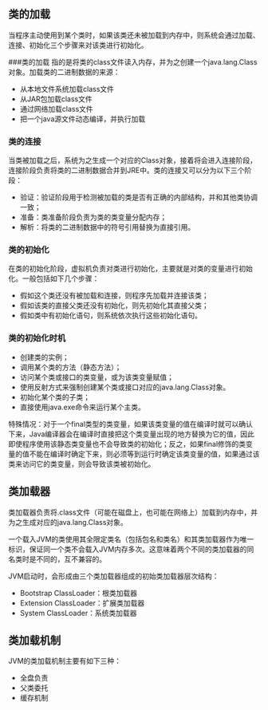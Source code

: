 ## 类的加载

当程序主动使用到某个类时，如果该类还未被加载到内存中，则系统会通过加载、连接、初始化三个步骤来对该类进行初始化。

###类的加载
指的是将类的class文件读入内存，并为之创建一个java.lang.Class对象。加载类的二进制数据的来源：
- 从本地文件系统加载class文件
- 从JAR包加载class文件
- 通过网络加载class文件
- 把一个java源文件动态编译，并执行加载

### 类的连接

当类被加载之后，系统为之生成一个对应的Class对象，接着将会进入连接阶段，连接阶段负责将类的二进制数据合并到JRE中。类的连接又可以分为以下三个阶段：
- 验证：验证阶段用于检测被加载的类是否有正确的内部结构，并和其他类协调一致；
- 准备：类准备阶段负责为类的类变量分配内存；
- 解析：将类的二进制数据中的符号引用替换为直接引用。

### 类的初始化

在类的初始化阶段，虚拟机负责对类进行初始化，主要就是对类的变量进行初始化。一般包括如下几个步骤：
- 假如这个类还没有被加载和连接，则程序先加载并连接该类；
- 假如该类的直接父类还没有初始化，则先初始化其直接父类；
- 假如类中有初始化语句，则系统依次执行这些初始化语句。

### 类的初始化时机

- 创建类的实例；
- 调用某个类的方法（静态方法）；
- 访问某个类或接口的类变量，或为该类变量赋值；
- 使用反射方式来强制创建某个类或接口对应的java.lang.Class对象。
- 初始化某个类的子类；
- 直接使用java.exe命令来运行某个主类。

特殊情况：对于一个final类型的类变量，如果该类变量的值在编译时就可以确认下来，Java编译器会在编译时直接把这个类变量出现的地方替换为它的值，因此即使程序使用该静态类变量也不会导致类的初始化；反之，如果final修饰的类变量的值不能在编译时确定下来，则必须等到运行时确定该类变量的值，如果通过该类来访问它的类变量，则会导致该类被初始化。

## 类加载器

类加载器负责将.class文件（可能在磁盘上，也可能在网络上）加载到内存中，并为之生成对应的java.lang.Class对象。

一个载入JVM的类使用其全限定类名（包括包名和类名）和其类加载器作为唯一标识，保证同一个类不会载入JVM内存多次。这意味着两个不同的类加载器的同名类时是不同的，互不兼容的。

JVM启动时，会形成由三个类加载器组成的初始类加载器层次结构：
- Bootstrap ClassLoader：根类加载器
- Extension ClassLoader：扩展类加载器
- System ClassLoader：系统类加载器

## 类加载机制
JVM的类加载机制主要有如下三种：
- 全盘负责
- 父类委托
- 缓存机制                                                                                                                                                                                                                                                                                                                                                                                                                                                                                                                                                                                                                                                                                                                                                                                                                                                                                              






                                                                                                                                                                                                                                                                                                                                                                                                                                                                                                                                                                                                                                                                                                                                                                                                                                                                                                                                                                                                                                                                                                                                                                                                                                                                                                                                                                                                                                                                                                                                                                                                                                                                                                                                                                                                                                                                                                                                                                                                                                                                                                                                                                                                                                                                                                                                                                                                                                                                                                                                                                                                                                                                                                                                                                                                                                                                                                                                                                                                                                                                                                                                                                                                                                                                                                                                                                                                                                                                                                                                                                                                                                                                                                                                                                                                                                                                                                                                                                                                                                                                                                                                                                                                                                                                                                                                                                                                                                                                                                                                                                                                                                                                                                                                                                                                                                                                                                                                                                                                                                                                                                                                                                                                                                                                                                                                                                                                                                                                                                                                                                                                                                                                                                                                                                                                                                                                                                                                                                                                                                                                                                                                                                                                                                                                                                                                                                                                                                                                                                                                                                                                                                                                                                                                                                                                                                                                                                                                                                                                                                                                                                                                                                                                                                                                                                                                                                                                                                                                                                                                                                                                                                                                                                                                                                                                                                                                                                                                                                                                                                                                                                                                                                                                                                                                                                                                                                                                                                                                                                                                                                                                                                                                                                                                                                                                                                                                                                                                                                                                                                                                                                                                                                                                                                                                                                                                                                                                                                                                                                                                                                                                                                                                                                                                                                                                                                                                                                                                                                                                                                                                                                                                                                                                                                                                                                                                                                                                                                                                                                                                                                                                                                                                                                                                                                                                                                                                                                                                                                                                                                                                                                                                                                                                                                                                                                                                                                                                                                                                                                                                                                                                                                                                                                                                                                                                                                                                                                                                                                                                                                                                                                                                                                                                                                                                                                                                                                                                                                                                                                                                                                                                                      